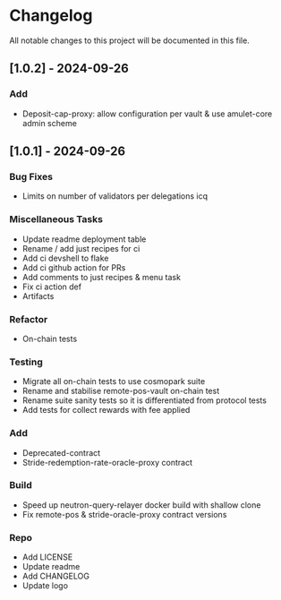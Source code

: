# Changelog

All notable changes to this project will be documented in this file.

## [1.0.2] - 2024-09-26

### Add

- Deposit-cap-proxy: allow configuration per vault & use amulet-core admin scheme

## [1.0.1] - 2024-09-26

### Bug Fixes

- Limits on number of validators per delegations icq

### Miscellaneous Tasks

- Update readme deployment table
- Rename / add just recipes for ci
- Add ci devshell to flake
- Add ci github action for PRs
- Add comments to just recipes & menu task
- Fix ci action def
- Artifacts

### Refactor

- On-chain tests

### Testing

- Migrate all on-chain tests to use cosmopark suite
- Rename and stabilise remote-pos-vault on-chain test
- Rename suite sanity tests so it is differentiated from protocol tests
- Add tests for collect rewards with fee applied

### Add

- Deprecated-contract
- Stride-redemption-rate-oracle-proxy contract

### Build

- Speed up neutron-query-relayer docker build with shallow clone
- Fix remote-pos & stride-oracle-proxy contract versions

### Repo

- Add LICENSE
- Update readme
- Add CHANGELOG
- Update logo

<!-- generated by git-cliff -->
